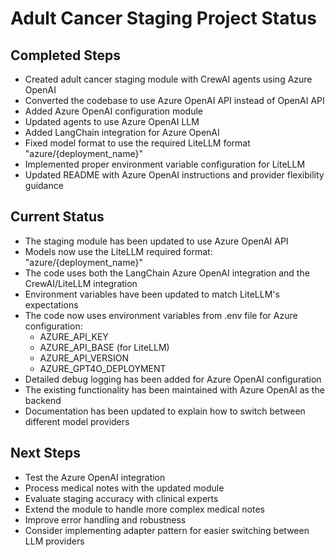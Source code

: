 # Adult Cancer Staging Project Status

## Completed Steps
- Created adult cancer staging module with CrewAI agents using Azure OpenAI
- Converted the codebase to use Azure OpenAI API instead of OpenAI API
- Added Azure OpenAI configuration module
- Updated agents to use Azure OpenAI LLM
- Added LangChain integration for Azure OpenAI
- Fixed model format to use the required LiteLLM format "azure/{deployment_name}"
- Implemented proper environment variable configuration for LiteLLM
- Updated README with Azure OpenAI instructions and provider flexibility guidance

## Current Status
- The staging module has been updated to use Azure OpenAI API 
- Models now use the LiteLLM required format: "azure/{deployment_name}"
- The code uses both the LangChain Azure OpenAI integration and the CrewAI/LiteLLM integration
- Environment variables have been updated to match LiteLLM's expectations
- The code now uses environment variables from .env file for Azure configuration:
  - AZURE_API_KEY
  - AZURE_API_BASE (for LiteLLM)
  - AZURE_API_VERSION
  - AZURE_GPT4O_DEPLOYMENT
- Detailed debug logging has been added for Azure OpenAI configuration
- The existing functionality has been maintained with Azure OpenAI as the backend
- Documentation has been updated to explain how to switch between different model providers

## Next Steps
- Test the Azure OpenAI integration
- Process medical notes with the updated module
- Evaluate staging accuracy with clinical experts
- Extend the module to handle more complex medical notes
- Improve error handling and robustness
- Consider implementing adapter pattern for easier switching between LLM providers

